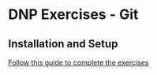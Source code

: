 # DNP Exercises - Git

## Installation and Setup
[Follow this guide to complete the exercises](./installation_and_setup/readme.md)